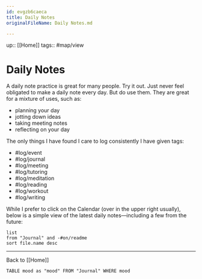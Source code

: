 ```yaml
---
id: evgzb6caeca
title: Daily Notes
originalFileName: Daily Notes.md

---
```


up:: [[Home]]
tags:: #map/view

# Daily Notes

A daily note practice is great for many people. Try it out. Just never feel obligated to make a daily note every day. But do use them. They are great for a mixture of uses, such as:

* planning your day
* jotting down ideas
* taking meeting notes
* reflecting on your day

The only things I have found I care to log consistently I have given tags:

* #log/event
* #log/journal
* #log/meeting
* #log/tutoring
* #log/meditation
* #log/reading
* #log/workout
* #log/writing

While I prefer to click on the Calendar (over in the upper right usually), below is a simple view of the latest daily notes—including a few from the future:

```dataview
list
from "Journal" and -#on/readme
sort file.name desc
```

***

Back to [[Home]]

```
TABLE mood as "mood" FROM "Journal" WHERE mood
```
